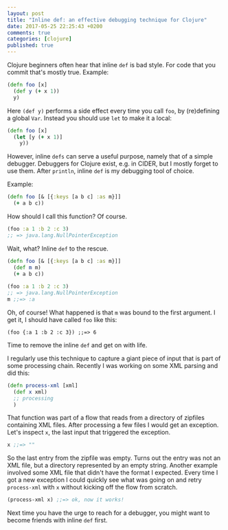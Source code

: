 ```yaml
---
layout: post
title: "Inline def: an effective debugging technique for Clojure"
date: 2017-05-25 22:25:43 +0200
comments: true
categories: [clojure]
published: true
---
```


Clojure beginners often hear that inline `def` is bad style. For code
that you commit that's mostly true. Example:

``` clojure
(defn foo [x]
  (def y (+ x 1))
  y)
```

Here `(def y)` performs a side effect every time you call `foo`, by
(re)defining a global `Var`. Instead you should use `let` to make it a
local:

``` clojure
(defn foo [x]
  (let [y (+ x 1)]
    y))
```

However, inline `defs` can serve a useful purpose, namely that of a
simple debugger. Debuggers for Clojure exist, e.g. in CIDER, but I
mostly forget to use them. After `println`, inline `def` is my
debugging tool of choice.

Example:

``` clojure
(defn foo [& [{:keys [a b c] :as m}]]
  (+ a b c))
```

How should I call this function? Of course.

``` clojure
(foo :a 1 :b 2 :c 3)
;; => java.lang.NullPointerException
```

Wait, what? Inline `def` to the rescue.

``` clojure
(defn foo [& [{:keys [a b c] :as m}]]
  (def m m)
  (+ a b c))
  
(foo :a 1 :b 2 :c 3)
;; => java.lang.NullPointerException
m ;;=> :a
```

Oh, of course! What happened is that `m` was bound to the first
argument. I get it, I should have called `foo` like this:

 ```
 (foo {:a 1 :b 2 :c 3}) ;;=> 6
 ```

Time to remove the inline `def` and get on with life.

I regularly use this technique to capture a giant piece of input that
is part of some processing chain. Recently I was working on some XML
parsing and did this: 

``` clojure
(defn process-xml [xml]
  (def x xml)
  ;; processing
  )
```

That function was part of a flow that reads from a directory of
zipfiles containing XML files. After processing a few files I would
get an exception. Let's inspect `x`, the last input that triggered the
exception.

``` clojure
x ;;=> ""
```

So the last entry from the zipfile was empty. Turns out the entry
was not an XML file, but a directory represented by an empty
string. Another example involved some XML file that didn't have the
format I expected. Every time I got a new exception I could quickly
see what was going on and retry `process-xml` with `x` without kicking
off the flow from scratch.

``` clojure
(process-xml x) ;;=> ok, now it works!
```

Next time you have the urge to reach for a debugger, you might want to
become friends with inline `def` first.
